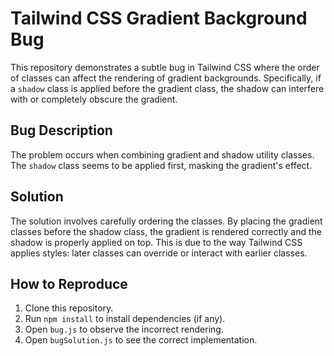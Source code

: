 # Tailwind CSS Gradient Background Bug

This repository demonstrates a subtle bug in Tailwind CSS where the order of classes can affect the rendering of gradient backgrounds.  Specifically, if a `shadow` class is applied before the gradient class, the shadow can interfere with or completely obscure the gradient.

## Bug Description

The problem occurs when combining gradient and shadow utility classes.  The `shadow` class seems to be applied first, masking the gradient's effect.

## Solution

The solution involves carefully ordering the classes.  By placing the gradient classes before the shadow class, the gradient is rendered correctly and the shadow is properly applied on top.  This is due to the way Tailwind CSS applies styles: later classes can override or interact with earlier classes.

## How to Reproduce

1. Clone this repository.
2. Run `npm install` to install dependencies (if any).
3. Open `bug.js` to observe the incorrect rendering.
4. Open `bugSolution.js` to see the correct implementation.
